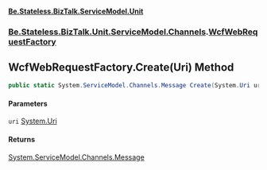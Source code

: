 #### [Be.Stateless.BizTalk.ServiceModel.Unit](README.md 'README')
### [Be.Stateless.BizTalk.Unit.ServiceModel.Channels](Be.Stateless.BizTalk.Unit.ServiceModel.Channels.md 'Be.Stateless.BizTalk.Unit.ServiceModel.Channels').[WcfWebRequestFactory](WcfWebRequestFactory.md 'Be.Stateless.BizTalk.Unit.ServiceModel.Channels.WcfWebRequestFactory')

## WcfWebRequestFactory.Create(Uri) Method

```csharp
public static System.ServiceModel.Channels.Message Create(System.Uri uri);
```
#### Parameters

<a name='Be.Stateless.BizTalk.Unit.ServiceModel.Channels.WcfWebRequestFactory.Create(System.Uri).uri'></a>

`uri` [System.Uri](https://docs.microsoft.com/en-us/dotnet/api/System.Uri 'System.Uri')

#### Returns
[System.ServiceModel.Channels.Message](https://docs.microsoft.com/en-us/dotnet/api/System.ServiceModel.Channels.Message 'System.ServiceModel.Channels.Message')